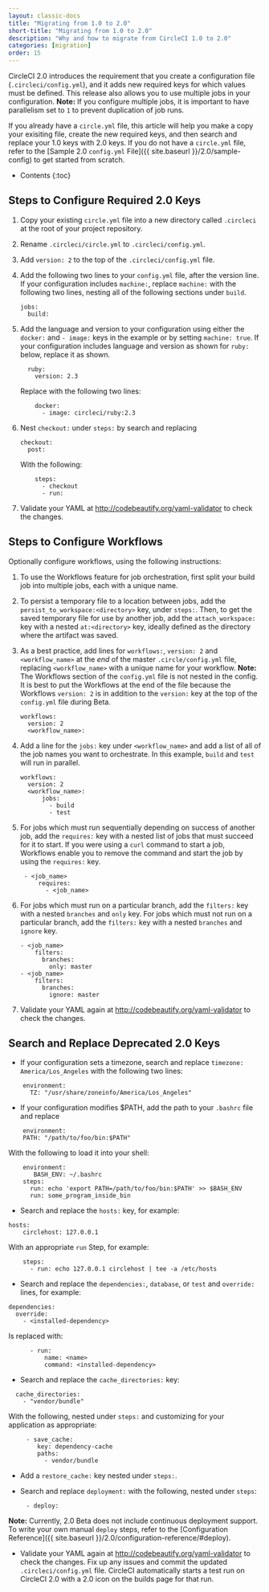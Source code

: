 ```yaml
---
layout: classic-docs
title: "Migrating from 1.0 to 2.0"
short-title: "Migrating from 1.0 to 2.0"
description: "Why and how to migrate from CircleCI 1.0 to 2.0"
categories: [migration]
order: 15
---
```


CircleCI 2.0 introduces the requirement that you create a configuration file (`.circleci/config.yml`), and it adds new required keys for which values must be defined. This release also allows you to use multiple jobs in your configuration. **Note:** If you configure multiple jobs, it is important to have parallelism set to `1` to prevent duplication of job runs.

If you already have a `circle.yml` file, this article will help you make a copy your exisiting file, create the new required keys, and then search and replace your 1.0 keys with 2.0 keys. If you do not have a `circle.yml` file, refer to the [Sample 2.0 `config.yml` File]({{ site.baseurl }}/2.0/sample-config) to get started from scratch.

* Contents
{:toc}

## Steps to Configure Required 2.0 Keys

1. Copy your existing `circle.yml` file into a new directory called `.circleci` at the root of your project repository.

2. Rename `.circleci/circle.yml` to `.circleci/config.yml`.

3. Add `version: 2` to the top of the `.circleci/config.yml` file.

4. Add the following two lines to your `config.yml` file, after the version line. If your configuration includes `machine:`, replace `machine:` with the following two lines, nesting all of the following sections under `build`.
     ```
     jobs:
       build:
     ```
5. Add the language and version to your configuration using either the `docker:` and `- image:` keys in the example or by setting `machine: true`. If your configuration includes language and version as shown for `ruby:` below, replace it as shown.
     ```
       ruby:
         version: 2.3
     ```
     Replace with the following two lines:
     ```
         docker:
           - image: circleci/ruby:2.3
     ```
6. Nest `checkout:` under `steps:` by search and replacing
     ```
     checkout:
       post:
     ```
     With the following:
     ```
         steps:
           - checkout
           - run:
     ```
7. Validate your YAML at <http://codebeautify.org/yaml-validator> to check the changes. 

## Steps to Configure Workflows

Optionally configure workflows, using the following instructions:

1. To use the Workflows feature for job orchestration, first split your build job into multiple jobs, each with a unique name.

2. To persist a temporary file to a location between jobs, add the `persist_to_workspace:<directory>` key, under `steps:`. Then, to get the saved temporary file for use by another job, add the `attach_workspace:` key with a nested `at:<directory>` key, ideally defined as the directory where the artifact was saved.
 
3. As a best practice, add lines for `workflows:`, `version: 2` and `<workflow_name>` at the *end* of the master `.circle/config.yml` file, replacing `<workflow_name>` with a unique name for your workflow. **Note:** The Workflows section of the `config.yml` file is not nested in the config. It is best to put the Workflows at the end of the file because the Workflows `version: 2` is in addition to the `version:` key at the top of the `config.yml` file during Beta.  
     ```
     workflows:
       version: 2
       <workflow_name>:
     ```  
4. Add a line for the `jobs:` key under `<workflow_name>` and add a list of all of the job names you want to orchestrate. In this example, `build` and `test` will run in parallel.
 
     ```
     workflows:
       version: 2
       <workflow_name>:
           jobs:
             - build
             - test
     ```  
5. For jobs which must run sequentially depending on success of another job, add the `requires:` key with a nested list of jobs that must succeed for it to start. If you were using a `curl` command to start a job, Workflows enable you to remove the command and start the job by using the `requires:` key.
 
     ```
      - <job_name>
          requires:
            - <job_name>
     ```
6. For jobs which must run on a particular branch, add the `filters:` key with a nested `branches` and `only` key. For jobs which must not run on a particular branch, add the `filters:` key with a nested `branches` and `ignore` key.
 
     ```
     - <job_name>
         filters:
           branches:
             only: master
     - <job_name>
         filters:
           branches:
             ignore: master
     ```     
7. Validate your YAML again at <http://codebeautify.org/yaml-validator> to check the changes.

## Search and Replace Deprecated 2.0 Keys

- If your configuration sets a timezone, search and replace `timezone: America/Los_Angeles` with the following two lines:

```
    environment:
      TZ: "/usr/share/zoneinfo/America/Los_Angeles"
```

- If your configuration modifies $PATH, add the path to your `.bashrc` file and replace 

```
    environment:
    PATH: "/path/to/foo/bin:$PATH"
```

With the following to load it into your shell:

```
    environment:
       BASH_ENV: ~/.bashrc
    steps:
      run: echo 'export PATH=/path/to/foo/bin:$PATH' >> $BASH_ENV 
      run: some_program_inside_bin
```

- Search and replace the `hosts:` key, for example:

```  
hosts:
    circlehost: 127.0.0.1
```

With an appropriate `run` Step, for example:

```
    steps:
      - run: echo 127.0.0.1 circlehost | tee -a /etc/hosts
```


- Search and replace the `dependencies:`, `database`, or `test` and `override:` lines, for example:

```
dependencies:
  override:
    - <installed-dependency>
```

Is replaced with:

```
      - run:
          name: <name>
          command: <installed-dependency>
```

- Search and replace the `cache_directories:` key:

```
  cache_directories:
    - "vendor/bundle"
```

With the following, nested under `steps:` and customizing for your application as appropriate:

```
     - save_cache:
        key: dependency-cache
        paths:
          - vendor/bundle
```

- Add a `restore_cache:` key nested under `steps:`.

- Search and replace `deployment:` with the following, nested under `steps`:

```
     - deploy:
```

**Note:** Currently, 2.0 Beta does not include continuous deployment support. To write your own manual `deploy` steps, refer to the [Configuration Reference]({{ site.baseurl }}/2.0/configuration-reference/#deploy).

- Validate your YAML again at <http://codebeautify.org/yaml-validator> to check the changes. Fix up any issues and commit the updated `.circleci/config.yml` file. CircleCI automatically starts a test run on CircleCI 2.0 with a 2.0 icon on the builds page for that run.
